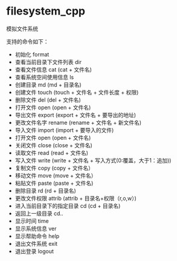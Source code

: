 # filesystem_cpp
模拟文件系统

支持的命令如下：

- 初始化                        						format
- 查看当前目录下文件列表                 dir
- 查看文件信息                                    cat            (cat + 文件名)  
- 查看系统空间使用信息                     ls    
- 创建目录                                            md           (md  + 目录名)  
- 创建文件                                            touch       (touch  + 文件名 + 文件长度 + 权限)
- 删除文件                                            del            (del + 文件名) 
- 打开文件                                            open        (open + 文件名) 
- 导出文件                                            export      (export + 文件名 + 要导出的地址) 
- 更改文件名字                                     rename   (rename + 文件名 + 新文件名) 
- 导入文件                                            import      (import + 要导入的文件) 
- 打开文件                                            open         (open + 文件名) 
- 关闭文件                                            close         (close + 文件名) 
- 读取文件                                            read          (read + 文件名) 
- 写入文件                                            write         (write + 文件名 + 写入方式(0:覆盖，大于1：追加))
- 复制文件                                            copy          (copy + 文件名）  
- 移动文件                                            move        (move + 文件名）  
- 粘贴文件                                            paste        (paste + 文件名)  
- 删除目录                                            rd              (rd + 目录名)
- 更改文件权限                                    attrib        (attrib + 目录名+权限（r,o,w）)
- 进入当前目录下的指定目录             cd              (cd + 目录名)
- 返回上一级目录                                cd..  
- 显示时间                                            time  
- 显示系统信息                                    ver  
- 显示帮助命令                                    help  
- 退出文件系统                                    exit  
- 退出登录                                            logout